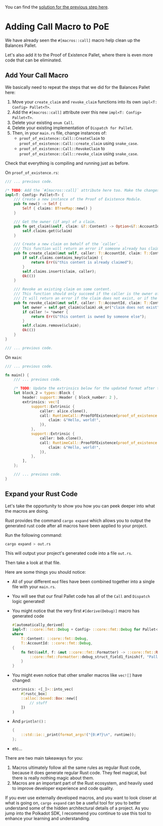 You can find the [solution for the previous step here](https://gist.github.com/nomadbitcoin/98709af2614319e0208b4c394b503166).

# Adding Call Macro to PoE

We have already seen the `#[macros::call]` macro help clean up the Balances Pallet.

Let's also add it to the Proof of Existence Pallet, where there is even more code that can be eliminated.

## Add Your Call Macro

We basically need to repeat the steps that we did for the Balances Pallet here:

1. Move your `create_claim` and `revoke_claim` functions into its own `impl<T: Config> Pallet<T>`.
2. Add the `#[macros::call]` attribute over this new `impl<T: Config> Pallet<T>`.
3. Delete your existing `enum Call`.
4. Delete your existing implementation of `Dispatch for Pallet`.
5. Then, in your `main.rs` file, change instances of:
	- `proof_of_existence::Call::CreateClaim` to `proof_of_existence::Call::create_claim` using `snake_case`.
	- `proof_of_existence::Call::RevokeClaim` to `proof_of_existence::Call::revoke_claim` using `snake_case`.

Check that everything is compiling and running just as before.

On `proof_of_existence.rs`:

```rust
/// ... previous code.

/* TODO: Add the `#[macros::call]` attribute here too. Make the changes needed to this pallet. */
impl<T: Config> Pallet<T> {
	/// Create a new instance of the Proof of Existence Module.
	pub fn new() -> Self {
		Self { claims: BTreeMap::new() }
	}

	/// Get the owner (if any) of a claim.
	pub fn get_claim(&self, claim: &T::Content) -> Option<&T::AccountId> {
		self.claims.get(&claim)
	}

	/// Create a new claim on behalf of the `caller`.
	/// This function will return an error if someone already has claimed that content.
	pub fn create_claim(&mut self, caller: T::AccountId, claim: T::Content) -> DispatchResult {
		if self.claims.contains_key(&claim) {
			return Err(&"this content is already claimed");
		}
		self.claims.insert(claim, caller);
		Ok(())
	}

	/// Revoke an existing claim on some content.
	/// This function should only succeed if the caller is the owner of an existing claim.
	/// It will return an error if the claim does not exist, or if the caller is not the owner.
	pub fn revoke_claim(&mut self, caller: T::AccountId, claim: T::Content) -> DispatchResult {
		let owner = self.get_claim(&claim).ok_or("claim does not exist")?;
		if caller != *owner {
			return Err(&"this content is owned by someone else");
		}
		self.claims.remove(&claim);
		Ok(())
	}
}

/// ... previous code.
```

On `main`:

```rust
/// ... previous code.

fn main() {
	/// ... previous code.

	/* TODO: Update the extrinsics below for the updated format after the macros. */
	let block_2 = types::Block {
		header: support::Header { block_number: 2 },
		extrinsics: vec![
			support::Extrinsic {
				caller: alice.clone(),
				call: RuntimeCall::ProofOfExistence(proof_of_existence::Call::CreateClaim {
					claim: &"Hello, world!",
				}),
			},
			support::Extrinsic {
				caller: bob.clone(),
				call: RuntimeCall::ProofOfExistence(proof_of_existence::Call::CreateClaim {
					claim: &"Hello, world!",
				}),
			},
		],
	};

	/// ... previous code.
}
```

## Expand your Rust Code

Let's take the opportunity to show you how you can peek deeper into what the macros are doing.

Rust provides the command `cargo expand` which allows you to output the generated rust code after all macros have been applied to your project.

Run the following command:

```bash
cargo expand > out.rs
```

This will output your project's generated code into a file `out.rs`.

Then take a look at that file.

Here are some things you should notice:

- All of your different `mod` files have been combined together into a single file with your `main.rs`.
- You will see that our final Pallet code has all of the `Call` and `Dispatch` logic generated!
- You might notice that the very first `#[derive(Debug)]` macro has generated code

	```rust
    #[automatically_derived]
    impl<T: ::core::fmt::Debug + Config> ::core::fmt::Debug for Pallet<T>
    where
        T::Content: ::core::fmt::Debug,
        T::AccountId: ::core::fmt::Debug,
    {
        fn fmt(&self, f: &mut ::core::fmt::Formatter) -> ::core::fmt::Result {
            ::core::fmt::Formatter::debug_struct_field1_finish(f, "Pallet", "claims", &&self.claims)
        }
    }
	```
- You might even notice that other smaller macros like `vec![]` have changed:

	```rust
	extrinsics: <[_]>::into_vec(
		#[rustc_box]
		::alloc::boxed::Box::new([
			// stuff
		])
	)
	```
- And `println!()` :

	```rust
	{
		::std::io::_print(format_args!("{0:#?}\n", runtime));
	};
	```
- etc...

There are two main takeaways for you:

1. Macros ultimately follow all the same rules as regular Rust code, because it does generate regular Rust code. They feel magical, but there is really nothing magic about them.
2. Macros are an important part of the Rust ecosystem, and heavily used to improve developer experience and code quality.

If you ever use externally developed macros, and you want to look closer at what is going on, `cargo expand` can be a useful tool for you to better understand some of the hidden architectural details of a project. As you jump into the Polkadot SDK, I recommend you continue to use this tool to enhance your learning and understanding.